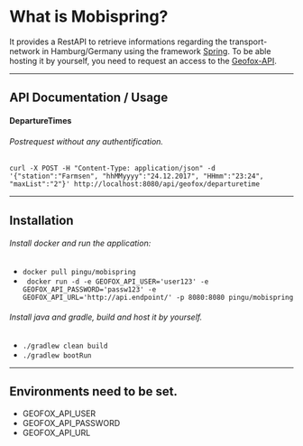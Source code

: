# What is Mobispring?
It provides a RestAPI to retrieve informations regarding the transport-network in Hamburg/Germany using the framework [Spring](https://projects.spring.io/spring-boot/).
To be able hosting it by yourself, you need to request an access to the [Geofox-API](http://www.geofox.de/).
___
## API Documentation / Usage

#### DepartureTimes
###### Postrequest without any authentification.
``` curl -X POST -H "Content-Type: application/json" -d '{"station":"Farmsen", "hhMMyyyy":"24.12.2017", "HHmm":"23:24", "maxList":"2"}' http://localhost:8080/api/geofox/departuretime ```
___
## Installation
###### Install docker and run the application:
- ``` docker pull pingu/mobispring ```
- ``` docker run -d -e GEOFOX_API_USER='user123' -e GEOFOX_API_PASSWORD='passw123' -e GEOFOX_API_URL='http://api.endpoint/' -p 8080:8080 pingu/mobispring```


###### Install java and gradle, build and host it by yourself.
- ```./gradlew clean build```
- ```./gradlew bootRun```
___
## Environments need to be set.
- GEOFOX_API_USER 
- GEOFOX_API_PASSWORD
- GEOFOX_API_URL


